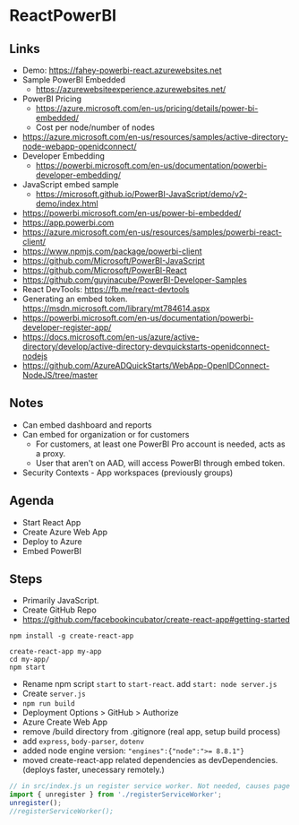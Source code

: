 # ReactPowerBI

## Links
* Demo: <https://fahey-powerbi-react.azurewebsites.net>
* Sample PowerBI Embedded
  - <https://azurewebsiteexperience.azurewebsites.net/>
* PowerBI Pricing
  - <https://azure.microsoft.com/en-us/pricing/details/power-bi-embedded/>
  - Cost per node/number of nodes
* <https://azure.microsoft.com/en-us/resources/samples/active-directory-node-webapp-openidconnect/>
* Developer Embedding
  - <https://powerbi.microsoft.com/en-us/documentation/powerbi-developer-embedding/>
* JavaScript embed sample
  - <https://microsoft.github.io/PowerBI-JavaScript/demo/v2-demo/index.html>
* <https://powerbi.microsoft.com/en-us/power-bi-embedded/>
* <https://app.powerbi.com>
* <https://azure.microsoft.com/en-us/resources/samples/powerbi-react-client/>
* <https://www.npmjs.com/package/powerbi-client>
* <https://github.com/Microsoft/PowerBI-JavaScript>
* <https://github.com/Microsoft/PowerBI-React>
* <https://github.com/guyinacube/PowerBI-Developer-Samples>
* React DevTools: <https://fb.me/react-devtools>
* Generating an embed token. <https://msdn.microsoft.com/library/mt784614.aspx>
* <https://powerbi.microsoft.com/en-us/documentation/powerbi-developer-register-app/>
* <https://docs.microsoft.com/en-us/azure/active-directory/develop/active-directory-devquickstarts-openidconnect-nodejs>
* <https://github.com/AzureADQuickStarts/WebApp-OpenIDConnect-NodeJS/tree/master>

## Notes
* Can embed dashboard and reports
* Can embed for organization or for customers
  - For customers, at least one PowerBI Pro account is needed, acts as a proxy.
  - User that aren't on AAD, will access PowerBI through embed token.
* Security Contexts - App workspaces (previously groups)

## Agenda
* Start React App
* Create Azure Web App
* Deploy to Azure
* Embed PowerBI

## Steps
* Primarily JavaScript. 
* Create GitHub Repo
* <https://github.com/facebookincubator/create-react-app#getting-started>
```
npm install -g create-react-app

create-react-app my-app
cd my-app/
npm start
```
* Rename npm script `start` to `start-react`. add `start: node server.js`
* Create `server.js`
* `npm run build`
* Deployment Options > GitHub > Authorize
* Azure Create Web App
* remove /build directory from .gitignore (real app, setup build process)
* add `express`, `body-parser`, `dotenv`
* added node engine version: `"engines":{"node":">= 8.8.1"}`
* moved create-react-app related dependencies as devDependencies. (deploys faster, unecessary remotely.)
```js
// in src/index.js un register service worker. Not needed, causes page to be white on reload due to invalid manifest.json.
import { unregister } from './registerServiceWorker';
unregister();
//registerServiceWorker();
```
